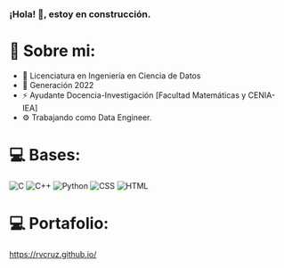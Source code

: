 ### ¡Hola! 👋, estoy en construcción.


# 💫 Sobre mi:

- 🔭 Licenciatura en Ingeniería en Ciencia de Datos
- 🌱 Generación 2022
- ⚡ Ayudante Docencia-Investigación [Facultad Matemáticas y CENIA-IEA]
- ⚙ Trabajando como Data Engineer.



# 💻 Bases:
![C](https://img.shields.io/badge/c-%2300599C.svg?style=for-the-badge&logo=c&logoColor=white) ![C++](https://img.shields.io/badge/c++-%2300599C.svg?style=for-the-badge&logo=c%2B%2B&logoColor=white) ![Python](https://img.shields.io/badge/python-3670A0?style=for-the-badge&logo=python&logoColor=ffdd54) ![CSS](https://img.shields.io/badge/css3-%231572B6.svg?style=for-the-badge&logo=css&logoColor=white) ![HTML](https://img.shields.io/badge/html5-%23E34F26.svg?style=for-the-badge&logo=html&logoColor=white)
 
# 💻 Portafolio:
https://rvcruz.github.io/
